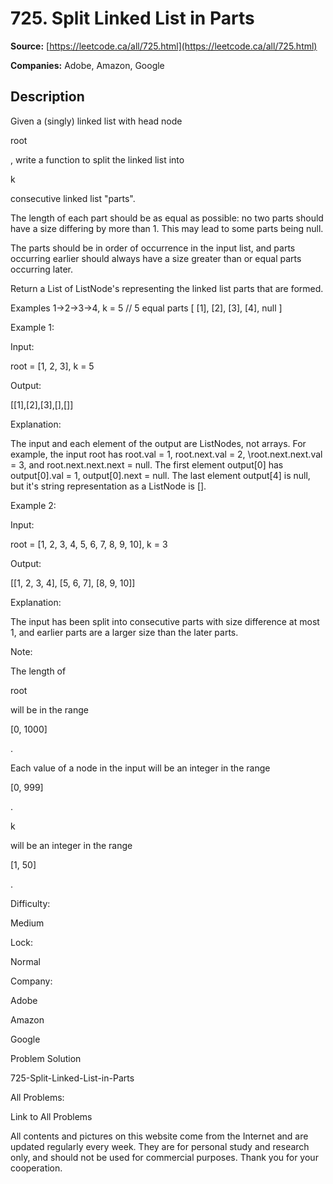 # 725. Split Linked List in Parts

**Source:** [https://leetcode.ca/all/725.html](https://leetcode.ca/all/725.html)

**Companies:** Adobe, Amazon, Google

## Description

Given a (singly) linked list with head node

root

, write a function to split the
        linked list into

k

consecutive linked list "parts".

The length of each part should be as equal as possible: no two parts should have a size
        differing by more than 1. This may lead to some parts being null.

The parts should be in order of occurrence in the input list, and parts occurring earlier
        should always have a size greater than or equal parts occurring later.

Return a List of ListNode's representing the linked list parts that are formed.

Examples
    1->2->3->4, k = 5 // 5 equal parts
    [ [1],
    [2],
    [3],
    [4],
    null ]

Example 1:

Input:

root = [1, 2, 3], k = 5

Output:

[[1],[2],[3],[],[]]

Explanation:

The input and each element of the output are ListNodes, not arrays.
For example, the input root has root.val = 1, root.next.val = 2, \root.next.next.val = 3, and root.next.next.next = null.
The first element output[0] has output[0].val = 1, output[0].next = null.
The last element output[4] is null, but it's string representation as a ListNode is [].

Example 2:

Input:

root = [1, 2, 3, 4, 5, 6, 7, 8, 9, 10], k = 3

Output:

[[1, 2, 3, 4], [5, 6, 7], [8, 9, 10]]

Explanation:

The input has been split into consecutive parts with size difference at most 1, and earlier parts are a larger size than the later parts.

Note:

The length of

root

will be in the range

[0, 1000]

.

Each value of a node in the input will be an integer in the range

[0, 999]

.

k

will be an integer in the range

[1, 50]

.

Difficulty:

Medium

Lock:

Normal

Company:

Adobe

Amazon

Google

Problem Solution

725-Split-Linked-List-in-Parts

All Problems:

Link to All Problems

All contents and pictures on this website come from the Internet and are updated regularly every week. They are for personal study and research only, and should not be used for commercial purposes. Thank you for your cooperation.

